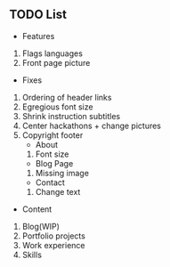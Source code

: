 ## TODO List

* Features
1. Flags languages
2. Front page picture


* Fixes
1. Ordering of header links
2. Egregious font size
3. Shrink instruction subtitles
4. Center hackathons + change pictures
5. Copyright footer
    * About
    1. Font size
    * Blog Page
    1. Missing image
    * Contact
    1. Change text



* Content
1. Blog(WIP)
2. Portfolio projects
3. Work experience
4. Skills
